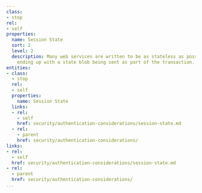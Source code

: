 ```yaml
---
class:
- stop
rel:
- self
properties:
  name: Session State
  sort: 2
  level: 2
  description: Many web services are written to be as stateless as possible, usually
    ending up with a state blob being sent as part of the transaction.
entities:
- class:
  - stop
  rel:
  - self
  properties:
    name: Session State
  links:
  - rel:
    - self
    href: security/authentication-considerations/session-state.md
  - rel:
    - parent
    href: security/authentication-considerations/
links:
- rel:
  - self
  href: security/authentication-considerations/session-state.md
- rel:
  - parent
  href: security/authentication-considerations/
...
```

